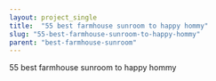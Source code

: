 ```yaml
---
layout: project_single
title:  "55 best farmhouse sunroom to happy hommy"
slug: "55-best-farmhouse-sunroom-to-happy-hommy"
parent: "best-farmhouse-sunroom"
---
```

55 best farmhouse sunroom to happy hommy